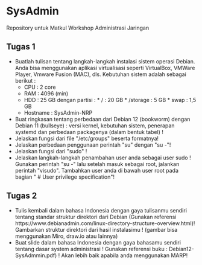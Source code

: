 <h1>SysAdmin</h1>

Repository untuk Matkul Workshop Administrasi Jaringan

<h2>Tugas 1 </h2>
<ul>
<li>Buatlah tulisan tentang langkah-langkah instalasi sistem operasi Debian. Anda bisa menggunakan aplikasi virtualisasi seperti VirtualBox, VMWare Player, Vmware Fusion (MAC), dls. Kebutuhan sistem adalah sebagai berikut :
   <ul>
   <li>CPU : 2 core
   <li> RAM : 4096 (min)
   <li>HDD : 25 GB dengan partisi :
     * / : 20 GB
     * /storage : 5 GB
     * swap : 1,5 GB
   <li> Hostname : SysAdmin-NRP
   </ul>
<li> Buat ringkasan tentang perbedaan dari Debian 12 (bookworm) dengan Debian 11 (bullseye) : versi kernel, kebutuhan sistem, penerapan systemd dan perbedaan packagenya (dalam bentuk tabel) !
<li>Jelaskan fungsi dari file "/etc/groups" beserta formatnya!
<li> Jelaskan perbedaan penggunaan perintah "su" dengan "su -"!
<li>Jelaskan fungsi dari "sudo" !
<li> Jelaskan langkah-langkah penambahan user anda sebagai user sudo ! Gunakan perintah "su -" lalu setelah masuk sebagai root, jalankan perintah "visudo". Tambahkan user anda di bawah user root pada bagian " # User privilege specification"!</ul>

   
<h2>Tugas 2</h2>
<ul>
   <li>Tulis kembali dalam bahasa Indonesia dengan gaya tulisanmu sendiri tentang standar struktur direktori dari Debian (Gunakan referensi https://www.debianadmin.com/linux-directory-structure-overview.html)! Gambarkan struktur direktori dari hasil instalasimu ! (gambar bisa menggunakan Miro, draw.io atau lainnya)
<li> Buat slide dalam bahasa Indonesia dengan gaya bahasamu sendiri tentang dasar system administrasi ! Gunakan referensi buku : Debian12- SysAdmmin.pdf) ! Akan lebih baik apabila anda menggunakan MARP!
</ul>
